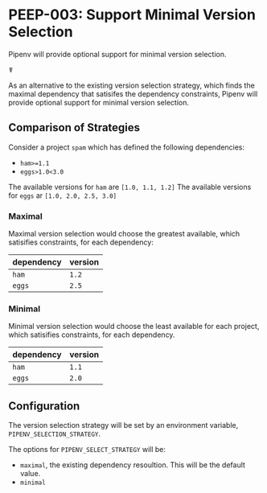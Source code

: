 # PEEP-003: Support Minimal Version Selection

Pipenv will provide optional support for minimal version selection.

☤

As an alternative to the existing version selection strategy, which finds
the maximal dependency that satisifes the dependency constraints, Pipenv
will provide optional support for minimal version selection.

## Comparison of Strategies

Consider a project `spam` which has defined the following dependencies:
- `ham>=1.1`
- `eggs>1.0<3.0`

The available versions for `ham` are `[1.0, 1.1, 1.2]`
The available versions for `eggs` ar `[1.0, 2.0, 2.5, 3.0]`

### Maximal

Maximal version selection would choose the greatest available, which satisifies
constraints, for each dependency:

| dependency | version |
|------------|---------|
| `ham`      |  `1.2`  |
| `eggs`    | `2.5`   |

### Minimal

Minimal version selection would choose the least available for each project, which
satisifies constraints, for each dependency.

| dependency | version |
|------------|---------|
| `ham`      | `1.1`   |
| `eggs`     | `2.0`   |

## Configuration

The version selection strategy will be set by an environment variable,
`PIPENV_SELECTION_STRATEGY`.

The options for `PIPENV_SELECT_STRATEGY` will be:
- `maximal`, the existing dependency resoultion. This will be the default value.
- `minimal`
